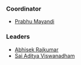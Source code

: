 ### Coordinator
* [Prabhu Mayandi](mailto:prabhu.mayandi@owasp.org)

### Leaders
* [Abhisek Rajkumar](mailto:abhisek.rajkumar@owasp.org)
* [ Sai Aditya Viswanadham](mailto:saiaditya.viswanadham@owasp.org)
